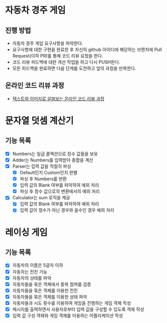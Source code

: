 # 자동차 경주 게임

## 진행 방법

* 자동차 경주 게임 요구사항을 파악한다.
* 요구사항에 대한 구현을 완료한 후 자신의 github 아이디에 해당하는 브랜치에 Pull Request(이하 PR)를 통해 코드 리뷰 요청을 한다.
* 코드 리뷰 피드백에 대한 개선 작업을 하고 다시 PUSH한다.
* 모든 피드백을 완료하면 다음 단계를 도전하고 앞의 과정을 반복한다.

## 온라인 코드 리뷰 과정

* [텍스트와 이미지로 살펴보는 온라인 코드 리뷰 과정](https://github.com/next-step/nextstep-docs/tree/master/codereview)

# 문자열 덧셈 계산기

## 기능 목록

- [x] Numbers는 일급 콜렉션으로 정수 값들을 보유
- [x] Adder는 Numbers를 입력받아 총합을 계산
- [x] Parser는 입력 값을 적절히 파싱
    - [x] Default인지 Custom인지 판별
    - [x] 파싱 후 Numbers를 반환
    - [x] 입력 값의 Blank 여부를 파악하여 예외 처리
    - [x] 파싱 후 정수 값으로의 변환에서의 예외 처리
- [x] Calculator는 sum 로직을 제공
    - [x] 입력 값의 Blank 여부를 파악하여 예외 처리
    - [x] 입력 값이 정수가 아닌 경우와 음수인 경우 예외 처리

# 레이싱 게임

## 기능 목록

- [x] 자동차의 이름은 5글자 이하
- [x] 자동차는 전진 가능
- [x] 자동차의 상태를 파악
- [x] 자동차들을 묶은 객체에서 중복 참여를 검증
- [x] 자동차들을 묶은 객체를 이용한 전진
- [x] 자동차들을 묶은 객체를 이용한 상태 파악
- [x] 자동차들과 시도 횟수를 이용하여 게임을 진행하는 게임 객체 작성
- [x] 메시지를 출력하면서 사용자로부터 입력 값을 구성할 수 있도록 객체 작성
- [x] 입력 값 구성 객체와 게임 객체를 이용하는 어플리케이션 작성
